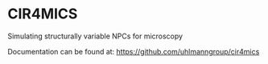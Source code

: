 # CIR4MICS 

Simulating structurally variable NPCs for microscopy 

Documentation can be found at: https://github.com/uhlmanngroup/cir4mics